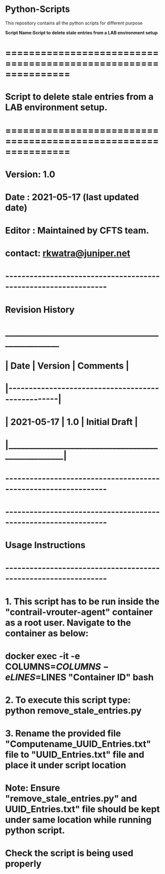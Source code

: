 # Python-Scripts
This repository contains all the python scripts for different purpose

**Script Name:Script to delete stale entries from a LAB environment setup**
# ===============================================================
# Script to delete stale entries from a LAB environment setup.
# ===============================================================
#
# Version: 1.0
# Date   : 2021-05-17 (last updated date)
# Editor : Maintained by CFTS team.
# contact: rkwatra@juniper.net
#
# ---------------------------------------------------------------
# Revision History
#  __________________________________________________
# | Date | Version | Comments |
# |--------------------------------------------------|
# | 2021-05-17 | 1.0 | Initial Draft |
# |__________________________________________________|
# ---------------------------------------------------------------
# ---------------------------------------------------------------
# Usage Instructions
# ---------------------------------------------------------------
#
# 1. This script has to be run inside the "contrail-vrouter-agent" container as a root user. Navigate to the container as below:
#     docker exec -it -e COLUMNS=$COLUMNS -e LINES=$LINES "Container ID" bash
#
# 2. To execute this script type: python remove_stale_entries.py
#
# 3. Rename the provided file "Computename_UUID_Entries.txt" file to "UUID_Entries.txt" file and place it under script location
#
#   Note: Ensure "remove_stale_entries.py" and UUID_Entries.txt" file should be kept under same location while running python script.
#
#
# Check the script is being used properly


